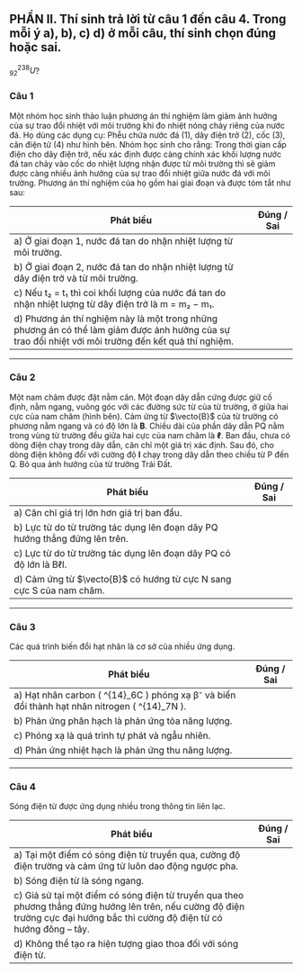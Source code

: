 ## PHẦN II. Thí sinh trả lời từ câu 1 đến câu 4. Trong mỗi ý a), b), c) d) ở mỗi câu, thí sinh chọn đúng hoặc sai.

$^{238}_{92}U$?  
### Câu 1
Một nhóm học sinh thảo luận phương án thí nghiệm làm giảm ảnh hưởng của sự trao đổi nhiệt với môi trường khi đo nhiệt nóng chảy riêng của nước đá. Họ dùng các dụng cụ: Phễu chứa nước đá (1), dây điện trở (2), cốc (3), cân điện tử (4) như hình bên.
Nhóm học sinh cho rằng: Trong thời gian cấp điện cho dây điện trở, nếu xác định được càng chính xác khối lượng nước đá tan chảy vào cốc do nhiệt lượng nhận được từ môi trường thì sẽ giảm được càng nhiều ảnh hưởng của sự trao đổi nhiệt giữa nước đá với môi trường.
Phương án thí nghiệm của họ gồm hai giai đoạn và được tóm tắt như sau:

**Phát biểu** | **Đúng / Sai**
---|---
a) Ở giai đoạn 1, nước đá tan do nhận nhiệt lượng từ môi trường. | 
b) Ở giai đoạn 2, nước đá tan do nhận nhiệt lượng từ dây điện trở và từ môi trường. | 
c) Nếu t₂ = t₁ thì coi khối lượng của nước đá tan do nhận nhiệt lượng từ dây điện trở là m = m₂ − m₁. | 
d) Phương án thí nghiệm này là một trong những phương án có thể làm giảm được ảnh hưởng của sự trao đổi nhiệt với môi trường đến kết quả thí nghiệm. | 

---

### Câu 2
Một nam châm được đặt nằm cân. Một đoạn dây dẫn cứng được giữ cố định, nằm ngang, vuông góc với các đường sức từ của từ trường, ở giữa hai cực của nam châm (hình bên). Cảm ứng từ $\vecto{B}$ của từ trường có phương nằm ngang và có độ lớn là **B**. Chiều dài của phần dây dẫn PQ nằm trong vùng từ trường đều giữa hai cực của nam châm là **ℓ**. Ban đầu, chưa có dòng điện chạy trong dây dẫn, cân chỉ một giá trị xác định. Sau đó, cho dòng điện không đổi với cường độ **I** chạy trong dây dẫn theo chiều từ P đến Q. Bỏ qua ảnh hưởng của từ trường Trái Đất.

**Phát biểu** | **Đúng / Sai**
---|---
a) Cân chỉ giá trị lớn hơn giá trị ban đầu. | 
b) Lực từ do từ trường tác dụng lên đoạn dây PQ hướng thẳng đứng lên trên. | 
c) Lực từ do từ trường tác dụng lên đoạn dây PQ có độ lớn là BℓI. | 
d) Cảm ứng từ $\vecto{B}$ có hướng từ cực N sang cực S của nam châm. | 

---
### Câu 3
Các quá trình biến đổi hạt nhân là cơ sở của nhiều ứng dụng.

**Phát biểu** | **Đúng / Sai**
---|---
a) Hạt nhân carbon \( ^{14}_6C \) phóng xạ β⁻ và biến đổi thành hạt nhân nitrogen \( ^{14}_7N \). | 
b) Phản ứng phân hạch là phản ứng tỏa năng lượng. | 
c) Phóng xạ là quá trình tự phát và ngẫu nhiên. | 
d) Phản ứng nhiệt hạch là phản ứng thu năng lượng. | 

---


### Câu 4
Sóng điện từ được ứng dụng nhiều trong thông tin liên lạc.

**Phát biểu** | **Đúng / Sai**
---|---
a) Tại một điểm có sóng điện từ truyền qua, cường độ điện trường và cảm ứng từ luôn dao động ngược pha. | 
b) Sóng điện từ là sóng ngang. | 
c) Giả sử tại một điểm có sóng điện từ truyền qua theo phương thẳng đứng hướng lên trên, nếu cường độ điện trường cực đại hướng bắc thì cường độ điện từ có hướng đông – tây. | 
d) Không thể tạo ra hiện tượng giao thoa đối với sóng điện từ. | 
